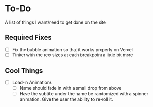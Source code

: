 
# To-Do

A list of things I want/need to get done on the site

## Required Fixes

- [ ] Fix the bubble animation so that it works properly on Vercel
- [ ] Tinker with the text sizes at each breakpoint a little bit more

## Cool Things

- [ ] Load-in Animations
    - [ ] Name should fade in with a small drop from above
    - [ ] Have the subtitle under the name be randomized with a spinner animation. Give the user the ability to re-roll it.